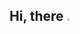 ## Hi, there <img src="https://raw.githubusercontent.com/Tarikul-Islam-Anik/Animated-Fluent-Emojis/master/Emojis/Hand gestures/Waving Hand.png" alt="Eyes" width="3%" />
